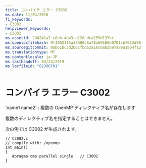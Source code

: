```yaml
---
title: コンパイラ エラー C3002
ms.date: 11/04/2016
f1_keywords:
- C3002
helpviewer_keywords:
- C3002
ms.assetid: 2d4241a7-c8eb-4d43-a128-dca255d137bc
ms.openlocfilehash: 9f48021f5a32006c6a78a69500b0701cb7612d96
ms.sourcegitcommit: 0ab61bc3d2b6cfbd52a16c6ab2b97a8ea1864f12
ms.translationtype: MT
ms.contentlocale: ja-JP
ms.lasthandoff: 04/23/2019
ms.locfileid: "62300701"
---
```

# <a name="compiler-error-c3002"></a>コンパイラ エラー C3002

'name1 name2' : 複数の OpenMP ディレクティブ名が存在します

複数のディレクティブ名を指定することはできません。

次の例では C3002 が生成されます。

```
// C3002.c
// compile with: /openmp
int main()
{
   #pragma omp parallel single   // C3002
}
```
